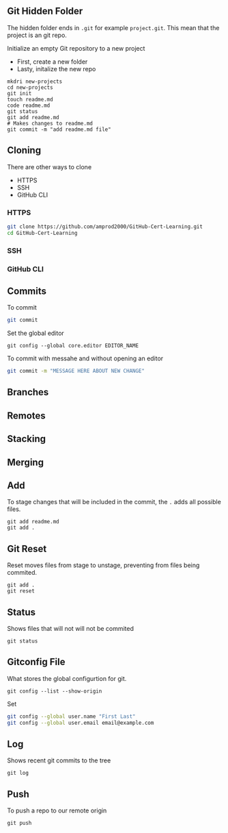## Git Hidden Folder
The hidden folder ends in `.git` for example `project.git`. This mean that the project is an git repo.

Initialize an empty Git repository to a new project
* First, create a new folder
* Lasty, initalize the new repo

```
mkdri new-projects
cd new-projects
git init
touch readme.md
code readme.md
git status
git add readme.md
# Makes changes to readme.md
git commit -m "add readme.md file"
```

## Cloning
There are other ways to clone
* HTTPS
* SSH
* GitHub CLI

### HTTPS
```sh
git clone https://github.com/amprod2000/GitHub-Cert-Learning.git
cd GitHub-Cert-Learning
```

### SSH

### GitHub CLI

## Commits
To commit 
```sh
git commit
```
Set the global editor
```
git config --global core.editor EDITOR_NAME
```
To commit with messahe and without opening an editor
```sh
git commit -m "MESSAGE HERE ABOUT NEW CHANGE"
```
## Branches

## Remotes

## Stacking

## Merging

## Add
To stage changes that will be included in the commit, the ```.``` adds all possible files.
```
git add readme.md
git add .
```

## Git Reset
Reset moves files from stage to unstage, preventing from files being commited.

```
git add .
git reset
```

## Status
Shows files that will not will not be commited
```
git status
```

## Gitconfig File
What stores the global configurtion for git.
```
git config --list --show-origin
```

Set 
```sh
git config --global user.name "First Last"
git config --global user.email email@example.com
```

## Log
Shows recent git commits to the tree
```
git log
```

## Push
To push a repo to our remote origin
```
git push
```